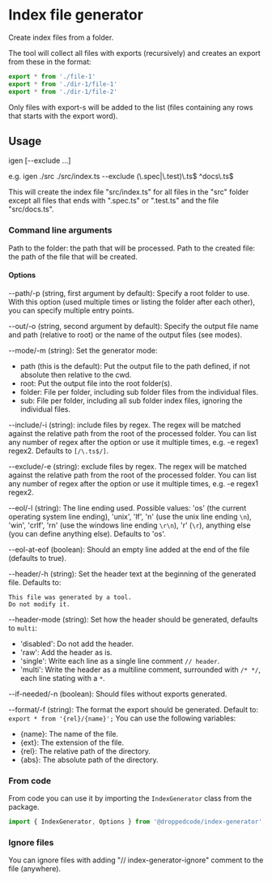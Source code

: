 # Index file generator

Create index files from a folder.

The tool will collect all files with exports (recursively) and creates an export from these in the format:

```ts
export * from './file-1'
export * from './dir-1/file-1'
export * from './dir-1/file-2'
```

Only files with export-s will be added to the list (files containing any rows that starts with the export word).

## Usage

igen <path-to-the-folder> <path-of-the-created-file> [--exclude <regex-to-match-excluded-relative-file-path>...]

e.g. igen ./src ./src/index.ts --exclude (\\.spec|\\.test)\\.ts$ ^docs\\.ts$

This will create the index file "src/index.ts" for all files in the "src" folder except all files that ends with ".spec.ts" or ".test.ts" and the file "src/docs.ts".

### Command line arguments

Path to the folder: the path that will be processed.
Path to the created file: the path of the file that will be created.

#### Options

--path/-p (string, first argument by default): Specify a root folder to use. With this option (used multiple times or listing the folder after each other), you can specify multiple entry points.

--out/-o (string, second argument by default): Specify the output file name and path (relative to root) or the name of the output files (see modes).

--mode/-m (string): Set the generator mode:
- path (this is the default): Put the output file to the path defined, if not absolute then relative to the cwd.
- root: Put the output file into the root folder(s).
- folder: File per folder, including sub folder files from the individual files.
- sub: File per folder, including all sub folder index files, ignoring the individual files.

--include/-i (string): include files by regex. The regex will be matched against the relative path from the root of the processed folder. You can list any number of regex after the option or use it multiple times, e.g. -e regex1 regex2. Defaults to ```[/\.ts$/]```.

--exclude/-e (string): exclude files by regex. The regex will be matched against the relative path from the root of the processed folder. You can list any number of regex after the option or use it multiple times, e.g. -e regex1 regex2.

--eol/-l (string): The line ending used. Possible values: 'os' (the current operating system line ending), 'unix', 'lf', 'n' (use the unix line ending ```\n```), 'win', 'crlf', 'rn' (use the windows line ending ```\r\n```), 'r' (```\r```), anything else (you can define anything else). Defaults to 'os'.

--eol-at-eof (boolean): Should an empty line added at the end of the file (defaults to true).

--header/-h (string): Set the header text at the beginning of the generated file. Defaults to:

```
This file was generated by a tool.  
Do not modify it.
```


--header-mode (string): Set how the header should be generated, defaults to ```multi```:

- 'disabled': Do not add the header.
- 'raw': Add the header as is.
- 'single': Write each line as a single line comment ```// header```.
- 'multi': Write the header as a multiline comment, surrounded with ```/* */```, each line stating with a ```*```.

--if-needed/-n (boolean): Should files without exports generated.

--format/-f (string): The format the export should be generated. Default to: ```export * from '{rel}/{name}';```
You can use the following variables:

- {name}: The name of the file.
- {ext}: The extension of the file.
- {rel}: The relative path of the directory.
- {abs}: The absolute path of the directory.

### From code

From code you can use it by importing the ```IndexGenerator``` class from the package.

```ts
import { IndexGenerator, Options } from '@droppedcode/index-generator';
```

### Ignore files

You can ignore files with adding "// index-generator-ignore" comment to the file (anywhere).

